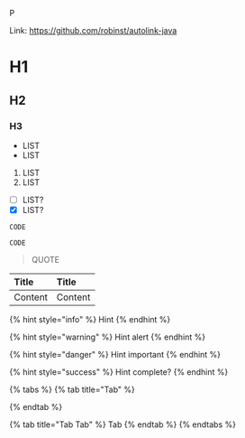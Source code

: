 P

Link: https://github.com/robinst/autolink-java

# H1

## H2

### H3

* LIST
* LIST

1. LIST
2. LIST

* [ ] LIST?
* [x] LIST?

```text
CODE
```

`CODE`

> QUOTE



| Title | Title |
| :--- | :--- |
| Content | Content |

{% hint style="info" %}
Hint
{% endhint %}

{% hint style="warning" %}
Hint alert
{% endhint %}

{% hint style="danger" %}
Hint important
{% endhint %}

{% hint style="success" %}
Hint complete?
{% endhint %}

{% tabs %}
{% tab title="Tab" %}

{% endtab %}

{% tab title="Tab Tab" %}
Tab
{% endtab %}
{% endtabs %}
